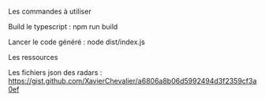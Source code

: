 Les commandes à utiliser

Build le typescript :
npm run build

Lancer le code généré : 
node dist/index.js

Les ressources

Les fichiers json des radars :
https://gist.github.com/XavierChevalier/a6806a8b06d5992494d3f2359cf3a0ef
